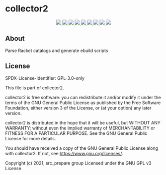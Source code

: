 # collector2

<p align="center">
    <a href="http://pkgs.racket-lang.org/package/collector2">
        <img src="https://img.shields.io/badge/raco_pkg_install-collector2-aa00ff.svg">
    </a>
    <a href="https://archive.softwareheritage.org/browse/origin/?origin_url=https://gitlab.com/src_prepare/collector2">
        <img src="https://archive.softwareheritage.org/badge/origin/https://gitlab.com/src_prepare/collector2/">
    </a>
    <a href="https://gitlab.com/src_prepare/collector2/pipelines">
        <img src="https://gitlab.com/src_prepare/collector2/badges/master/pipeline.svg">
    </a>
    <a href="https://github.com/xgqt/collector2/actions/workflows/ci.yml">
        <img src="https://github.com/xgqt/collector2/actions/workflows/ci.yml/badge.svg">
    </a>
    <a href="https://gitlab.com/src_prepare/collector2/">
        <img src="https://gitlab.com/src_prepare/badge/-/raw/master/hosted_on-gitlab-orange.svg">
    </a>
    <a href="https://gentoo.org/">
        <img src="https://gitlab.com/src_prepare/badge/-/raw/master/powered-by-gentoo-linux-tyrian.svg">
    </a>
    <a href="./LICENSE">
        <img src="https://gitlab.com/src_prepare/badge/-/raw/master/license-gplv2-blue.svg">
    </a>
    <a href="https://app.element.io/#/room/#src_prepare:matrix.org">
        <img src="https://gitlab.com/src_prepare/badge/-/raw/master/chat-matrix-green.svg">
    </a>
    <a href="https://gitlab.com/src_prepare/collector2/commits/master.atom">
        <img src="https://gitlab.com/src_prepare/badge/-/raw/master/feed-atom-orange.svg">
    </a>
</p>


## About

Parse Racket catalogs and generate ebuild scripts


## License

SPDX-License-Identifier: GPL-3.0-only

This file is part of collector2.

collector2 is free software: you can redistribute it and/or modify
it under the terms of the GNU General Public License as published by
the Free Software Foundation, either version 3 of the License, or
(at your option) any later version.

collector2 is distributed in the hope that it will be useful,
but WITHOUT ANY WARRANTY; without even the implied warranty of
MERCHANTABILITY or FITNESS FOR A PARTICULAR PURPOSE.  See the
GNU General Public License for more details.

You should have received a copy of the GNU General Public License
along with collector2.  If not, see <https://www.gnu.org/licenses/>.

Copyright (c) 2021, src_prepare group
Licensed under the GNU GPL v3 License
